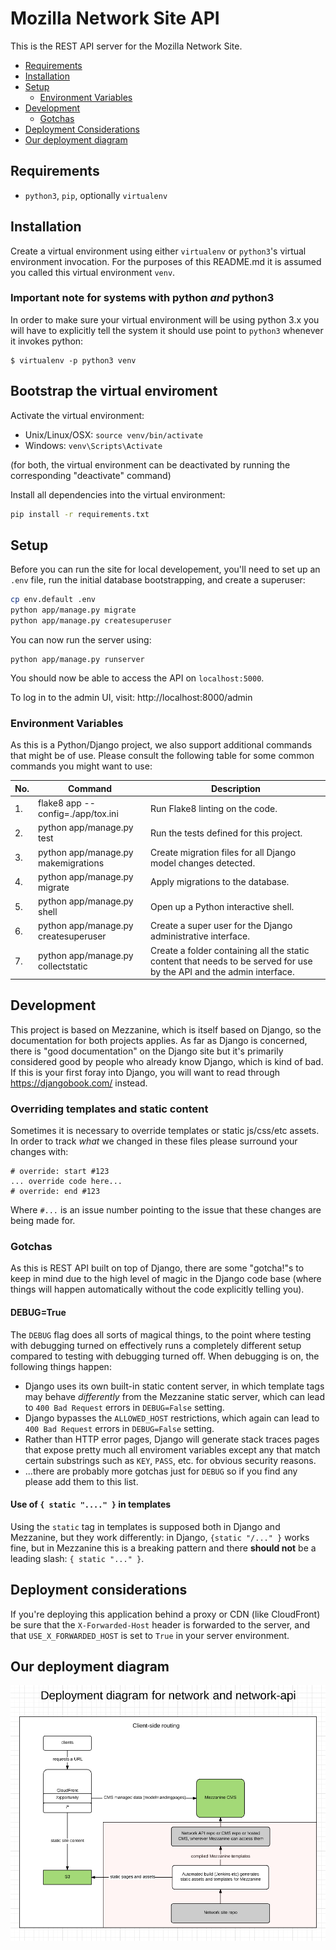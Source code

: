 # Mozilla Network Site API

This is the REST API server for the Mozilla Network Site.

- [Requirements](#requirements)
- [Installation](#installation)
- [Setup](#setup)
  - [Environment Variables](#environment-variables)
- [Development](#development)
  - [Gotchas](#gotchas)
- [Deployment Considerations](#deployment-considerations)
- [Our deployment diagram](#our-deploymnet-diagram)

## Requirements

- `python3`, `pip`, optionally `virtualenv`

## Installation

Create a virtual environment using either `virtualenv` or `python3`'s virtual environment invocation. For the purposes of this README.md it is assumed you called this virtual environment `venv`.

### Important note for systems with python *and* python3

In order to make sure your virtual environment will be using python 3.x you will have to explicitly tell the system it should use point to `python3` whenever it invokes python:

```
$ virtualenv -p python3 venv
```

## Bootstrap the virtual enviroment

Activate the virtual environment:

- Unix/Linux/OSX: `source venv/bin/activate`
- Windows: `venv\Scripts\Activate`

(for both, the virtual environment can be deactivated by running the corresponding "deactivate" command)

Install all dependencies into the virtual environment:

```bash
pip install -r requirements.txt
```

## Setup

Before you can run the site for local developement, you'll need to set up an `.env` file, run the initial database bootstrapping, and create a superuser:

```bash
cp env.default .env
python app/manage.py migrate
python app/manage.py createsuperuser
```

You can now run the server using:

```
python app/manage.py runserver
```

You should now be able to access the API on `localhost:5000`.

To log in to the admin UI, visit: http://localhost:8000/admin

### Environment Variables

As this is a Python/Django project, we also support additional commands that might be of use. Please consult the following table for some common commands you might want to use:

| No. | Command | Description |
| --- | ------- | ----------- |
| 1. | flake8 app --config=./app/tox.ini | Run Flake8 linting on the code.  |
| 2. | python app/manage.py test | Run the tests defined for this project. |
| 3. | python app/manage.py makemigrations | Create migration files for all Django model changes detected. |
| 4. | python app/manage.py migrate | Apply migrations to the database. |
| 5. | python app/manage.py shell | Open up a Python interactive shell. |
| 6. | python app/manage.py createsuperuser | Create a super user for the Django administrative interface. |
| 7. | python app/manage.py collectstatic | Create a folder containing all the static content that needs to be served for use by the API and the admin interface. |

## Development

This project is based on Mezzanine, which is itself based on Django, so the documentation for both projects applies. As far as Django is concerned, there is "good documentation" on the Django site but it's primarily considered good by people who already know Django, which is kind of bad. If this is your first foray into Django, you will want to read through https://djangobook.com/ instead.

### Overriding templates and static content

Sometimes it is necessary to override templates or static js/css/etc assets. In order to track *what* we changed in these files please surround your changes with:

```
# override: start #123
... override code here...
# override: end #123
```

Where `#...` is an issue number pointing to the issue that these changes are being made for.


### Gotchas

As this is REST API built on top of Django, there are some "gotcha!"s to keep in mind due to the high level of magic in the Django code base (where things will happen automatically without the code explicitly telling you).

#### **DEBUG=True**

The `DEBUG` flag does all sorts of magical things, to the point where testing with debugging turned on effectively runs a completely different setup compared to testing with debugging turned off. When debugging is on, the following things happen:

- Django uses its own built-in static content server, in which template tags may behave *differently* from the Mezzanine static server, which can lead to `400 Bad Request` errors in `DEBUG=False` setting.
- Django bypasses the `ALLOWED_HOST` restrictions, which again can lead to `400 Bad Request` errors in `DEBUG=False` setting.
- Rather than HTTP error pages, Django will generate stack traces pages that expose pretty much all enviroment variables except any that match certain substrings such as `KEY`, `PASS`, etc. for obvious security reasons.
- ...there are probably more gotchas just for `DEBUG` so if you find any please add them to this list.

#### Use of `{ static "...." }` in templates

Using the `static` tag in templates is supposed both in Django and Mezzanine, but they work differently: in Django, `{static "/..." }` works fine, but in Mezzanine this is a breaking pattern and there **should not** be a leading slash: `{ static "..." }`.

## Deployment considerations

If you're deploying this application behind a proxy or CDN (like CloudFront) be sure that the `X-Forwarded-Host` header is forwarded to the server, and that `USE_X_FORWARDED_HOST` is set to `True` in your server environment.

## Our deployment diagram

[![](screenshot.184.png)](https://www.lucidchart.com/documents/edit/72261654-23d0-491c-b67e-c026abbafcd3)
